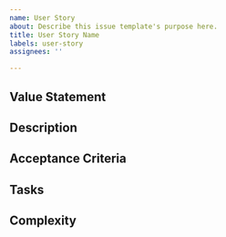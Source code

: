 ```yaml
---
name: User Story
about: Describe this issue template's purpose here.
title: User Story Name
labels: user-story
assignees: ''

---
```


## Value Statement
## Description
## Acceptance Criteria
## Tasks
## Complexity
